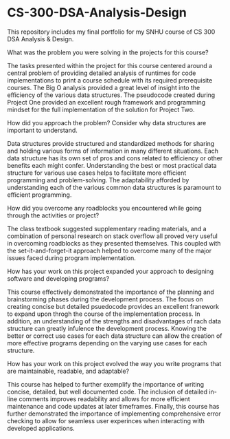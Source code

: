 # CS-300-DSA-Analysis-Design
This repository includes my final portfolio for my SNHU course of CS 300 DSA Analysis &amp; Design.

What was the problem you were solving in the projects for this course?

The tasks presented within the project for this course centered around a central problem of providing detailed analysis of runtimes for code implementations to print a course schedule with its required prerequisite courses. The Big O analysis provided a great level of insight into the efficiency of the various data structures. The pseudocode created during Project One provided an excellent rough framework and programming mindset for the full implementation of the solution for Project Two.

How did you approach the problem? Consider why data structures are important to understand.

Data structures provide structured and standardized methods for sharing and holding various forms of information in many different situations. Each data structure has its own set of pros and cons related to efficiency or other benefits each might confer. Understanding the best or most practical data structure for various use cases helps to facilitate more efficient programming and problem-solving. The adaptability afforded by understanding each of the various common data structures is paramount to efficient programming.

How did you overcome any roadblocks you encountered while going through the activities or project?

The class textbook suggested supplementary reading materials, and a combination of personal research on stack overflow all proved very useful in overcoming roadblocks as they presented themselves. This coupled with the set-it-and-forget-it approach helped to overcome many of the major issues faced during program implementation. 

How has your work on this project expanded your approach to designing software and developing programs?

This course effectively demonstrated the importance of the planning and brainstorming phases during the development process. The focus on creating concise but detailed psuedocode provides an excellent franework to expand upon throgh the course of the implementation process. In addition, an understanding of the strengths and disadvantages of rach data structure can greatly infulence the development process. Knowing the better or correct use cases for each data structure can allow the creation of more effective programs depending on the varying use cases for each structure.

How has your work on this project evolved the way you write programs that are maintainable, readable, and adaptable?

This course has helped to further exemplify the importance of writing concise, detailed, but well documented code. The inclusion of detailed in-line comments improves readability and allows for more efficient maintenance and code updates at later timeframes. Finally, this course has further demonstrated the importance of implementing comprehensive error checking to allow for seamless user experinces when interacting with developed applications.